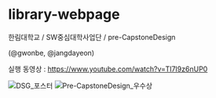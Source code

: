 # library-webpage
한림대학교 / SW중심대학사업단 / pre-CapstoneDesign


(@gwonbe, @jangdayeon)

실행 동영상 : https://www.youtube.com/watch?v=TI7I9z6nUP0

![DSG_포스터](https://user-images.githubusercontent.com/108513967/224883572-e262e69f-4d0e-487d-bf78-8ec3224b7156.png)
![Pre-CapstoneDesign_우수상](https://github.com/gwonbe/library-webpage/assets/108513967/8d155b5e-3f7b-4427-9791-364b3cbb936f)
